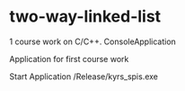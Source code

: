 # two-way-linked-list
1 course work on C/C++. ConsoleApplication

Application for first course work

Start Application /Release/kyrs_spis.exe
